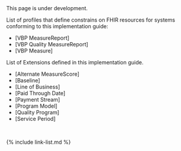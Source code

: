 
<div class="bg-info" markdown="1">
This page is under development.
</div>

List of profiles that define constrains on FHIR resources for systems conforming to this implementation guide:

* [VBP MeasureReport]
* [VBP Quality MeasureReport]
* [VBP Measure]

List of Extensions defined in this implementation guide.

* [Alternate MeasureScore]
* [Baseline]
* [Line of Business]
* [Paid Through Date]
* [Payment Stream]
* [Program Model]
* [Quality Program]
* [Service Period]

<br />

{% include link-list.md %}

